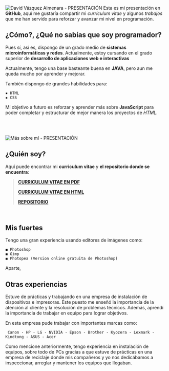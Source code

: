 ![David Vázquez Almenara - PRESENTACIÓN](https://i.imgur.com/28nrnlH.png) 
Esta es mi presentación en **GitHub**, aquí me gustaría compartir mi *curriculum vitae* y algunos *trabajos* que me han servido para reforzar y avanzar mi nivel en programación.


## ¿Cómo?, ¿Qué no sabías que soy programador?

Pues sí, así es, dispongo de un grado medio de **sistemas microinformáticas y redes**. Actualmente, estoy cursando en el grado superior de **desarrollo de aplicaciones web e interactivas**

Actualmente, tengo una base basteante buena en **JAVA**, pero aun me queda mucho por aprender y mejorar.

También dispongo de grandes habilidades para:
```
▪ HTML
▪ CSS
```

Mi objetivo a futuro es reforzar y aprender más sobre **JavaScript** para poder completar y estructurar de mejor manera los proyectos de *HTML*.

<BR>
  <BR>
  
![Más sobre mí - PRESENTACIÓN](https://i.imgur.com/vSHjDtb.png) 
## ¿Quién soy?

Aquí puede encontrar mi **curriculum vitae** y **el repositorio donde se encuentra**:

> [**CURRICULUM VITAE EN PDF**](https://htmlpreview.github.io/?https://github.com/David-Vazquez-Almenara/Curriculum-Vitae/blob/main/archivos/index.html#inicio)
>
> [**CURRICULUM VITAE EN HTML**](https://htmlpreview.github.io/?https://github.com/David-Vazquez-Almenara/Curriculum-Vitae/blob/main/archivos/index.html#inicio)
> 
> [**REPOSITORIO**](https://github.com/David-Vazquez-Almenara/Curriculum-Vitae)
  <BR>
    
## Mis fuertes
    
Tengo una gran experiencia usando editores de imágenes como:
```
◼ Photoshop
◼ Gimp
◼ Photopea (Version online gratuita de Photoshop)
```
    
Aparte,
 <BR>

   
   ## Otras experiencias
   
   Estuve de prácticas y trabajando en una empresa de instalación de dispositivos e impresoras. Este puesto me enseñó la importancia de la atención al cliente y la resolución de problemas técnicos. Además, aprendí la importancia de trabajar en equipo para lograr objetivos.
   
En esta empresa pude trabajar con importantes marcas como:
   
   ```
    Canon - HP - LG - NVIDIA - Epson - Brother - Kyozera - Lexmark - Kindtong - ASUS - Acer
   ```
Como mencione anteriormente, tengo experiencia en instalación de equipos, sobre todo de PCs gracias a que estuve de prácticas en una empresa de reciclaje donde mis compañeros y yo nos dedicábamos a inspeccionar, arreglar y mantener los equipos que llegaban.
  

